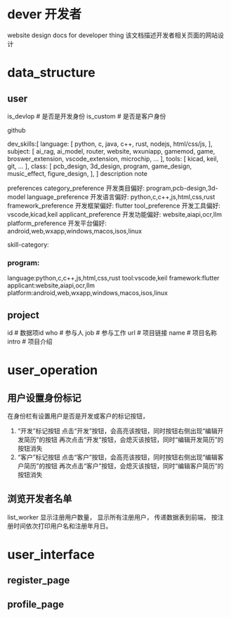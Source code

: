 # dever 开发者
website design docs for developer thing
该文档描述开发者相关页面的网站设计


# data_structure
## user
is_devlop # 是否是开发身份
is_custom # 是否是客户身份

github

dev_skills:[
    language: [
        python,
        c,
        java,
        c++,
        rust,
        nodejs,
        html/css/js,
    ],
    subject: [
        ai_rag,
        ai_model,
        router,
        website,
        wxuniapp,
        gamemod,
        game,
        broswer_extension,
        vscode_extension,
        microchip,
        ...
    ],
    tools: [
        kicad,
        keil,
        git,
        ...
    ],
    class: [
        pcb_design,
        3d_design,
        program,
        game_design,
        music_effect,
        figure_design,
    ],
]
description
note

preferences
category_preference  开发类目偏好: program,pcb-design,3d-model
language_preference  开发语言偏好: python,c,c++,js,html,css,rust
framework_preference 开发框架偏好: flutter
tool_preference      开发工具偏好: vscode,kicad,keil
applicant_preference 开发功能偏好: website,aiapi,ocr,llm
platform_preference  开发平台偏好: android,web,wxapp,windows,macos,isos,linux


skill-category:

### program:
language:python,c,c++,js,html,css,rust
tool:vscode,keil
framework:flutter
applicant:website,aiapi,ocr,llm
platform:android,web,wxapp,windows,macos,isos,linux


## project
id     # 数据项id
who    # 参与人
job    # 参与工作
url    # 项目链接
name   # 项目名称
intro  # 项目介绍

# user_operation
## 用户设置身份标记
在身份栏有设置用户是否是开发或客户的标记按钮，
1. “开发”标记按钮
点击“开发”按钮，会高亮该按钮，同时按钮右侧出现“编辑开发简历”的按钮
再次点击“开发”按钮，会熄灭该按钮，同时“编辑开发简历”的按钮消失
2. “客户”标记按钮
点击“客户”按钮，会高亮该按钮，同时按钮右侧出现“编辑客户简历”的按钮
再次点击“客户”按钮，会熄灭该按钮，同时“编辑客户简历”的按钮消失
## 浏览开发者名单
list_worker
显示注册用户数量，
显示所有注册用户，
传递数据表到前端，
按注册时间依次打印用户名和注册年月日。

# user_interface

## register_page

## profile_page
